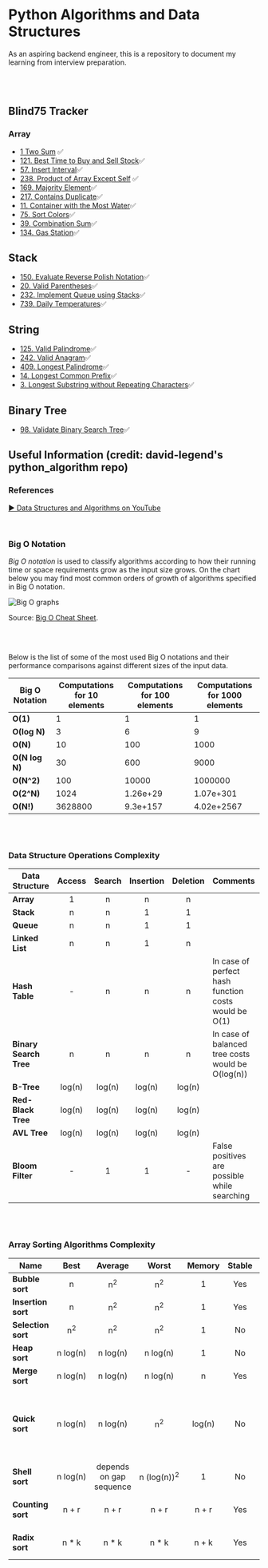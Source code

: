 # Python Algorithms and Data Structures
As an aspiring backend engineer, this is a repository to document my learning from interview preparation.


<br>
<br>

## Blind75 Tracker

### Array
- [ 1 Two Sum](blind75/src/array/1_two_sum/) ✅
- [121. Best Time to Buy and Sell Stock](blind75/src/array/121_best_time_to_buy)✅
- [57. Insert Interval](blind75/src/array/57_insert_interval)✅
- [238. Product of Array Except Self](blind75/src/array/238_product_of_array_except_self) ✅
- [169. Majority Element](blind75/src/array/169_majority_element)✅
- [217. Contains Duplicate](blind75/src/array/217_contains_duplicate)✅
- [11. Container with the Most Water](blind75/src/array/11_container_with_most_water)✅
- [75. Sort Colors](blind75/src/array/75_sort_colors)✅
- [39. Combination Sum](blind75/src/array/39_combination_sum)✅
- [134. Gas Station](blind75/src/array/134_gas_station)✅

## Stack
- [150. Evaluate Reverse Polish Notation](blind75/src/stack/150_reverse_polish_notation)✅
- [20. Valid Parentheses](blind75/src/stack/20_valid_parentheses)✅
- [232. Implement Queue using Stacks](blind75/src/stack/232_implement_queue_with_stacks)✅
- [739. Daily Temperatures](blind75/src/stack/739_daily_temperatures)✅

## String
- [125. Valid Palindrome](blind75/src/string/125_valid_palindrome)✅
- [242. Valid Anagram](blind75/src/string/242_valid_anagram)✅
- [409. Longest Palindrome](blind75/src/string/409_longest_palindrome)✅
- [14. Longest Common Prefix](blind75/src/string/14_longest_common_prefix)✅
- [3. Longest Substring without Repeating Characters](blind75/src/string/3_longest_substring)✅

## Binary Tree
- [98. Validate Binary Search Tree](blind75/src/bst/98_validate_bst)✅

## Useful Information (credit: david-legend's python_algorithm repo)

### References

[▶ Data Structures and Algorithms on YouTube](https://www.youtube.com/playlist?list=PLLXdhg_r2hKA7DPDsunoDZ-Z769jWn4R8)

<br>

### Big O Notation

*Big O notation* is used to classify algorithms according to how their running time or space requirements grow as the input size grows.
On the chart below you may find most common orders of growth of algorithms specified in Big O notation.

![Big O graphs](./assets/big-o-graph.png)

Source: [Big O Cheat Sheet](http://bigocheatsheet.com/).

<br>
<br>

Below is the list of some of the most used Big O notations and their performance comparisons against different sizes of the input data.

| Big O Notation | Computations for 10 elements | Computations for 100 elements | Computations for 1000 elements  |
| -------------- | ---------------------------- | ----------------------------- | ------------------------------- |
| **O(1)**       | 1                            | 1                             | 1                               |
| **O(log N)**   | 3                            | 6                             | 9                               |
| **O(N)**       | 10                           | 100                           | 1000                            |
| **O(N log N)** | 30                           | 600                           | 9000                            |
| **O(N^2)**     | 100                          | 10000                         | 1000000                         |
| **O(2^N)**     | 1024                         | 1.26e+29                      | 1.07e+301                       |
| **O(N!)**      | 3628800                      | 9.3e+157                      | 4.02e+2567                      |


<br>
<br>

### Data Structure Operations Complexity

| Data Structure          | Access    | Search    | Insertion | Deletion  | Comments  |
| ----------------------- | :-------: | :-------: | :-------: | :-------: | :-------- |
| **Array**               | 1         | n         | n         | n         |           |
| **Stack**               | n         | n         | 1         | 1         |           |
| **Queue**               | n         | n         | 1         | 1         |           |
| **Linked List**         | n         | n         | 1         | n         |           |
| **Hash Table**          | -         | n         | n         | n         | In case of perfect hash function costs would be O(1) |
| **Binary Search Tree**  | n         | n         | n         | n         | In case of balanced tree costs would be O(log(n)) |
| **B-Tree**              | log(n)    | log(n)    | log(n)    | log(n)    |           |
| **Red-Black Tree**      | log(n)    | log(n)    | log(n)    | log(n)    |           |
| **AVL Tree**            | log(n)    | log(n)    | log(n)    | log(n)    |           |
| **Bloom Filter**        | -         | 1         | 1         | -         | False positives are possible while searching |


<br>
<br>

### Array Sorting Algorithms Complexity

| Name                  | Best            | Average             | Worst               | Memory    | Stable    | Comments  |
| --------------------- | :-------------: | :-----------------: | :-----------------: | :-------: | :-------: | :-------- |
| **Bubble sort**       | n               | n<sup>2</sup>       | n<sup>2</sup>       | 1         | Yes       |           |
| **Insertion sort**    | n               | n<sup>2</sup>       | n<sup>2</sup>       | 1         | Yes       |           |
| **Selection sort**    | n<sup>2</sup>   | n<sup>2</sup>       | n<sup>2</sup>       | 1         | No        |           |
| **Heap sort**         | n&nbsp;log(n)   | n&nbsp;log(n)       | n&nbsp;log(n)       | 1         | No        |           |
| **Merge sort**        | n&nbsp;log(n)   | n&nbsp;log(n)       | n&nbsp;log(n)       | n         | Yes       |           |
| **Quick sort**        | n&nbsp;log(n)   | n&nbsp;log(n)       | n<sup>2</sup>       | log(n)    | No        | Quicksort is usually done in-place with O(log(n)) stack space |
| **Shell sort**        | n&nbsp;log(n)   | depends on gap sequence   | n&nbsp;(log(n))<sup>2</sup>  | 1         | No         |           |
| **Counting sort**     | n + r           | n + r               | n + r               | n + r     | Yes       | r - biggest number in array |
| **Radix sort**        | n * k           | n * k               | n * k               | n + k     | Yes       | k - length of longest key |

